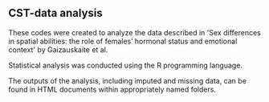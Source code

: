 ## CST-data analysis

These codes were created to analyze the data described in 'Sex differences in spatial abilities: the role of females’ hormonal status and emotional context' by Gaizauskaite et al. 

Statistical analysis was conducted using the R programming language. 

The outputs of the analysis, including imputed and missing data, can be found in HTML documents within appropriately named folders.
